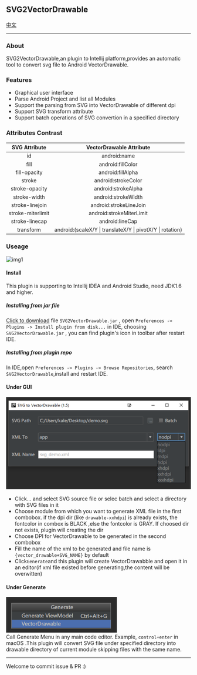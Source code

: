 ## SVG2VectorDrawable
[中文](https://github.com/misakuo/svgtoandroid/blob/master/readme.md)
***
### About
SVG2VectorDrawable,an plugin to Intellij platform,provides an automatic tool to convert svg file to Android VectorDrawable.

### Features
- Graphical user interface  
- Parse Android Project and list all Modules  
- Support the parsing from SVG into VectorDrawable of different dpi  
- Support SVG transform attribute  
- Support batch operations of SVG convertion in a specified directory  

### Attributes Contrast

|SVG Attribute|VectorDrawable Attribute|
|:-:|:-:|
|id|android:name|
|fill|android:fillColor|
|fill-opacity|android:fillAlpha|
|stroke|android:strokeColor|
|stroke-opacity|android:strokeAlpha|
|stroke-width|android:strokeWidth|
|stroke-linejoin|android:strokeLineJoin|
|stroke-miterlimit|android:strokeMiterLimit|
|stroke-linecap|android:lineCap|
|transform|android:{scaleX/Y \| translateX/Y \| pivotX/Y \| rotation}|

### Useage

![img1](https://raw.githubusercontent.com/misakuo/svgtoandroid/master/imgs/1.png)

#### Install  
This plugin is supporting to Intellij IDEA and Android Studio, need JDK1.6 and higher.    
##### Installing from jar file
[Click to download](https://github.com/misakuo/svgtoandroid/raw/master/SVG2VectorDrawable.jar) file `SVG2VectorDrawable.jar` , open `Preferences -> Plugins -> Install plugin from disk...` in IDE, choosing `SVG2VectorDrawable.jar` , you can find plugin's icon in toolbar after restart IDE.  

##### Installing from plugin repo
In IDE,open `Preferences -> Plugins -> Browse Repositories`, search `SVG2VectorDrawable`,install and restart IDE.

#### Under GUI  

![settings](./imgs/single_file.png)

- Click... and select SVG source file or selec batch and select a directory with SVG files in it
- Choose module from which you want to generate XML file in the first combobox. if the dpi dir (like `drawable-xxhdpi`) is already exists, the fontcolor in combox is BLACK ,else the fontcolor is GRAY. If choosed dir not exists, plugin will creating the dir
- Choose DPI for VectorDrawable to be generated in the second combobox
- Fill the name of the xml to be generated and file name is `{vector_drawable+SVG_NAME}` by default  
- Click`Generate`and this plugin will create VectorDrawabble and open it in an editor(if xml file existed before generating,the content will be overwitten)

#### Under Generate
![settings](./imgs/generate.png)  
Call Generate Menu in any main code editor. Example, `control+enter` in macOS
.This plugin will convert SVG file under specified directory into drawable directory of current module skipping files with the same name.

***
Welcome to commit issue & PR :)
